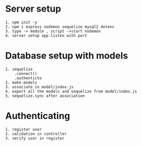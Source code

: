 #   Server  setup
    1. npm init -y
    2. npm i express nodemon sequelize mysql2 dotenv
    3. type -> module , script ->start nodemon 
    4. server setup app.listen with port

#  Database setup with models
    1. sequelize
        .connect()
        .authenticte
    2. make models 
    3. associate in model/index.js
    4. export all the models and sequelize from model/index.js
    5. sequelize.sync after association 

#  Authenticating
    1. register user 
    2. validation in controller
    3. verify user in register


    